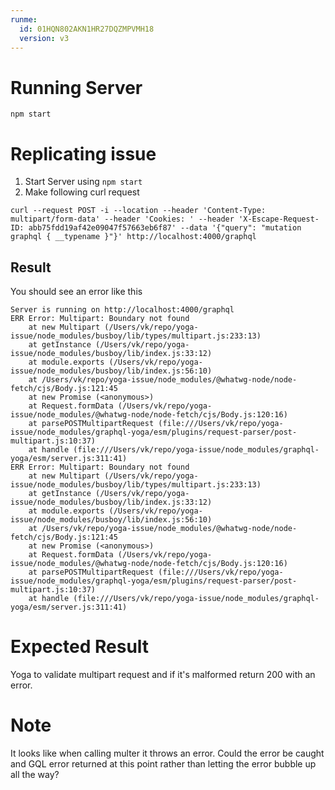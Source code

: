 ```yaml
---
runme:
  id: 01HQN802AKN1HR27DQZMPVMH18
  version: v3
---
```


# Running Server
`npm start`

# Replicating issue
1. Start Server using `npm start`
2. Make following curl request
```
curl --request POST -i --location --header 'Content-Type: multipart/form-data' --header 'Cookies: ' --header 'X-Escape-Request-ID: abb75fdd19af42e09047f57663eb6f87' --data '{"query": "mutation graphql { __typename }"}' http://localhost:4000/graphql
```
## Result
You should see an error like this
```
Server is running on http://localhost:4000/graphql
ERR Error: Multipart: Boundary not found
    at new Multipart (/Users/vk/repo/yoga-issue/node_modules/busboy/lib/types/multipart.js:233:13)
    at getInstance (/Users/vk/repo/yoga-issue/node_modules/busboy/lib/index.js:33:12)
    at module.exports (/Users/vk/repo/yoga-issue/node_modules/busboy/lib/index.js:56:10)
    at /Users/vk/repo/yoga-issue/node_modules/@whatwg-node/node-fetch/cjs/Body.js:121:45
    at new Promise (<anonymous>)
    at Request.formData (/Users/vk/repo/yoga-issue/node_modules/@whatwg-node/node-fetch/cjs/Body.js:120:16)
    at parsePOSTMultipartRequest (file:///Users/vk/repo/yoga-issue/node_modules/graphql-yoga/esm/plugins/request-parser/post-multipart.js:10:37)
    at handle (file:///Users/vk/repo/yoga-issue/node_modules/graphql-yoga/esm/server.js:311:41)
ERR Error: Multipart: Boundary not found
    at new Multipart (/Users/vk/repo/yoga-issue/node_modules/busboy/lib/types/multipart.js:233:13)
    at getInstance (/Users/vk/repo/yoga-issue/node_modules/busboy/lib/index.js:33:12)
    at module.exports (/Users/vk/repo/yoga-issue/node_modules/busboy/lib/index.js:56:10)
    at /Users/vk/repo/yoga-issue/node_modules/@whatwg-node/node-fetch/cjs/Body.js:121:45
    at new Promise (<anonymous>)
    at Request.formData (/Users/vk/repo/yoga-issue/node_modules/@whatwg-node/node-fetch/cjs/Body.js:120:16)
    at parsePOSTMultipartRequest (file:///Users/vk/repo/yoga-issue/node_modules/graphql-yoga/esm/plugins/request-parser/post-multipart.js:10:37)
    at handle (file:///Users/vk/repo/yoga-issue/node_modules/graphql-yoga/esm/server.js:311:41)
```

# Expected Result
Yoga to validate multipart request and if it's malformed return 200 with an error. 

# Note
It looks like when calling multer it throws an error. Could the error be caught and GQL error returned at this point rather than letting the error bubble up all the way?